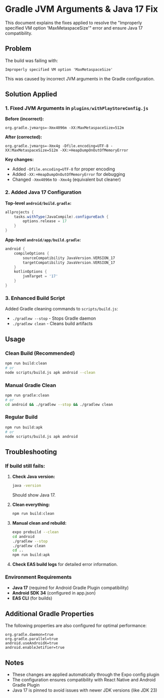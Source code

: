 
# Gradle JVM Arguments & Java 17 Fix

This document explains the fixes applied to resolve the "Improperly specified VM option 'MaxMetaspaceSize'" error and ensure Java 17 compatibility.

## Problem

The build was failing with:
```
Improperly specified VM option 'MaxMetaspaceSize'
```

This was caused by incorrect JVM arguments in the Gradle configuration.

## Solution Applied

### 1. Fixed JVM Arguments in `plugins/withPlayStoreConfig.js`

**Before (incorrect):**
```
org.gradle.jvmargs=-Xmx4096m -XX:MaxMetaspaceSize=512m
```

**After (corrected):**
```
org.gradle.jvmargs=-Xmx4g -Dfile.encoding=UTF-8 -XX:MaxMetaspaceSize=512m -XX:+HeapDumpOnOutOfMemoryError
```

**Key changes:**
- Added `-Dfile.encoding=UTF-8` for proper encoding
- Added `-XX:+HeapDumpOnOutOfMemoryError` for debugging
- Changed `-Xmx4096m` to `-Xmx4g` (equivalent but cleaner)

### 2. Added Java 17 Configuration

**Top-level `android/build.gradle`:**
```gradle
allprojects {
    tasks.withType(JavaCompile).configureEach {
        options.release = 17
    }
}
```

**App-level `android/app/build.gradle`:**
```gradle
android {
    compileOptions {
        sourceCompatibility JavaVersion.VERSION_17
        targetCompatibility JavaVersion.VERSION_17
    }
    kotlinOptions {
        jvmTarget = '17'
    }
}
```

### 3. Enhanced Build Script

Added Gradle cleaning commands to `scripts/build.js`:
- `./gradlew --stop` - Stops Gradle daemon
- `./gradlew clean` - Cleans build artifacts

## Usage

### Clean Build (Recommended)
```bash
npm run build:clean
# or
node scripts/build.js apk android --clean
```

### Manual Gradle Clean
```bash
npm run gradle:clean
# or
cd android && ./gradlew --stop && ./gradlew clean
```

### Regular Build
```bash
npm run build:apk
# or
node scripts/build.js apk android
```

## Troubleshooting

### If build still fails:

1. **Check Java version:**
   ```bash
   java -version
   ```
   Should show Java 17.

2. **Clean everything:**
   ```bash
   npm run build:clean
   ```

3. **Manual clean and rebuild:**
   ```bash
   expo prebuild --clean
   cd android
   ./gradlew --stop
   ./gradlew clean
   cd ..
   npm run build:apk
   ```

4. **Check EAS build logs** for detailed error information.

### Environment Requirements

- **Java 17** (required for Android Gradle Plugin compatibility)
- **Android SDK 34** (configured in app.json)
- **EAS CLI** (for builds)

## Additional Gradle Properties

The following properties are also configured for optimal performance:

```properties
org.gradle.daemon=true
org.gradle.parallel=true
android.useAndroidX=true
android.enableJetifier=true
```

## Notes

- These changes are applied automatically through the Expo config plugin
- The configuration ensures compatibility with React Native and Android Gradle Plugin
- Java 17 is pinned to avoid issues with newer JDK versions (like JDK 23)
